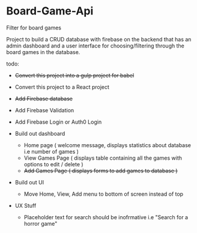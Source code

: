 # Board-Game-Api
Filter for board games 

Project to build a CRUD database with firebase on the backend that has an admin dashboard and a user interface for choosing/filtering through the board games in the database.

todo:

* ~~Convert this project into a gulp project for babel~~
* Convert this project to a React project
* ~~Add Firebase database~~
* Add Firebase Validation 
* Add Firebase Login or Auth0 Login
* Build out dashboard
    * Home page ( welcome message, displays statistics about database i.e number of games )
    * View Games Page ( displays table containing all the games with options to edit / delete )
    * ~~Add Games Page ( displays forms to add games to database )~~
   
* Build out UI
   * Move Home, View, Add menu to bottom of screen instead of top
   
   
* UX Stuff
   * Placeholder text for search should be inofrmative i.e "Search for a horror game"
